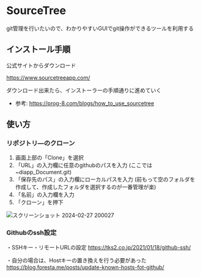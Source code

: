 # SourceTree
git管理を行いたいので、わかりやすいGUIでgit操作ができるツールを利用する

## インストール手順

公式サイトからダウンロード

https://www.sourcetreeapp.com/

ダウンロード出来たら、インストーラーの手順通りに進めていく

* 参考: https://prog-8.com/blogs/how_to_use_sourcetree

## 使い方 

### リポジトリ―のクローン

1. 画面上部の「Clone」を選択
2. 「URL」の入力欄に任意のgithubのパスを入力 (ここでは~diapp_Document.git)
3. 「保存先のパス」の入力欄にローカルパスを入力
(前もって空のフォルダを作成して、作成したフォルダを選択するのが一番管理が楽)
4. 「名前」の入力欄を入力
5. 「クローン」を押下

![スクリーンショット 2024-02-27 200027](https://github.com/diapp0227/diapp_Document/assets/161457009/203eacfc-5363-461b-b2b3-cc77a1a0f05b)

### Githubのssh設定
・SSHキー・リモートURLの設定
https://tks2.co.jp/2021/01/18/github-ssh/

・自分の場合は、Hostキーの置き換えを行う必要があった
https://blog.foresta.me/posts/update-known-hosts-fot-github/
